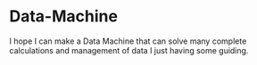 # Data-Machine
I hope I can make a Data Machine that can solve many complete calculations and management of data
I just having some guiding.
